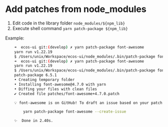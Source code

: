 # Add patches from node_modules

1. Edit code in the library folder `node_modules/${npm_lib}`
2. Execute shell command `yarn patch-package ${npm_lib}`

Example:

```sh
    ➜  ecos-ui git:(develop) ✗ yarn patch-package font-awesome
    yarn run v1.22.19
    $ /Users/unix/Workspace/ecos-ui/node_modules/.bin/patch-package font-awesome
    ➜  ecos-ui git:(develop) ✗ yarn patch-package font-awesome
    yarn run v1.22.19
    $ /Users/unix/Workspace/ecos-ui/node_modules/.bin/patch-package font-awesome
    patch-package 6.5.1
    • Creating temporary folder
    • Installing font-awesome@4.7.0 with yarn
    • Diffing your files with clean files
    ✔ Created file patches/font-awesome+4.7.0.patch

    💡 font-awesome is on GitHub! To draft an issue based on your patch run

        yarn patch-package font-awesome --create-issue

    ✨  Done in 2.40s.
```
